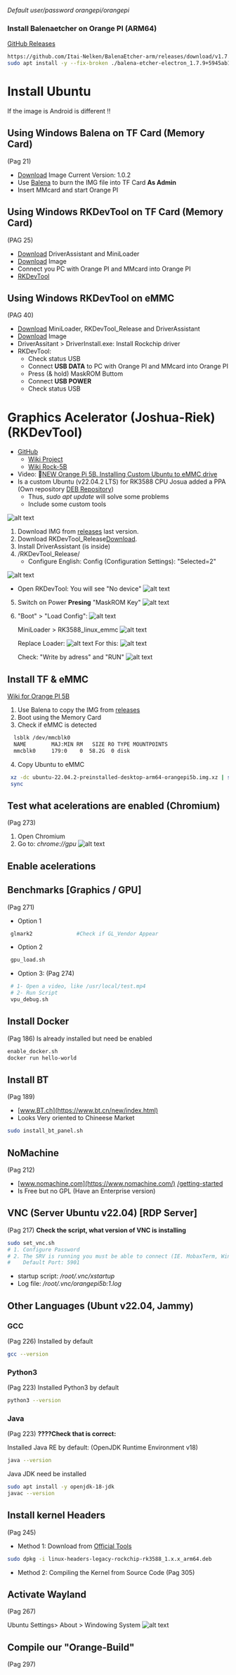 
_Default user/password orangepi/orangepi_

### Install Balenaetcher on Orange PI (ARM64)
[GitHub Releases](https://github.com/Itai-Nelken/BalenaEtcher-arm/releases/)
 ```bash
https://github.com/Itai-Nelken/BalenaEtcher-arm/releases/download/v1.7.9/balena-etcher-electron_1.7.9+5945ab1f_arm64.deb
sudo apt install -y --fix-broken ./balena-etcher-electron_1.7.9+5945ab1f_arm64.deb
```


# Install Ubuntu 
If the image is Android is different !!

## Using Windows Balena on TF Card (Memory Card)
(Pag 21)
* [Download](https://drive.google.com/drive/folders/1xhP1KeW_hL5Ka4nDuwBa8N40U8BN0AC9) Image
   Current Version: 1.0.2
* Use [Balena](https://etcher.balena.io/#download-etcher) to burn the IMG file into TF Card **As Admin**
* Insert MMcard and start Orange PI

## Using Windows RKDevTool on TF Card (Memory Card)
(PAG 25)
* [Download](https://drive.google.com/drive/folders/1bSaTxyTlwsEjBhanBly4-lqzzVVtOFSj) DriverAssistant and MiniLoader
* [Download](https://drive.google.com/drive/folders/1xhP1KeW_hL5Ka4nDuwBa8N40U8BN0AC9) Image
* Connect you PC with Orange PI and MMcard into Orange PI
*  [RKDevTool]()

## Using Windows RKDevTool on eMMC
(PAG 40)

* [Download](https://drive.google.com/drive/folders/1bSaTxyTlwsEjBhanBly4-lqzzVVtOFSj) MiniLoader, RKDevTool_Release and DriverAssistant
* [Download](https://drive.google.com/drive/folders/1xhP1KeW_hL5Ka4nDuwBa8N40U8BN0AC9) Image
* DriverAssitant > DriverInstall.exe: Install Rockchip driver
* RKDevTool:
	* Check status USB
	* Connect **USB DATA** to PC with Orange PI and MMcard into Orange PI
	* Press (& hold) MaskROM Buttom
	* Connect **USB POWER**
	* Check status USB



# Graphics Acelerator (Joshua-Riek) (RKDevTool)
* [GitHub](https://github.com/Joshua-Riek/ubuntu-rockchip) 
   * [Wiki Project](https://github.com/Joshua-Riek/ubuntu-rockchip/wiki)
   * [Wiki Rock-5B](https://github.com/Joshua-Riek/ubuntu-rockchip/wiki/Rock-5B)
* Video: [NEW Orange Pi 5B. Installing Custom Ubuntu to eMMC drive](https://www.youtube.com/watch?v=5q_tytwmseg&t=756s)
* Is a custom Ubuntu (v22.04.2 LTS) for RK3588 CPU
  Josua added a PPA (Own repository [DEB Repository](https://launchpad.net/~jjriek/+archive/ubuntu/orangepi5)) 
     * Thus, _sudo apt update_ will solve some problems
	 * Include some custom tools
	 
![alt text](/Pictures/14.png)

1. Download IMG from [releases](https://github.com/Joshua-Riek/ubuntu-rockchip/releases) last version.
2. Download RKDevTool_Release[Download](https://drive.google.com/drive/folders/1bSaTxyTlwsEjBhanBly4-lqzzVVtOFSj).
3. Install DriverAssistant (is inside)
4. /RKDevTool_Release/
   * Configure English: Config (Configuration Settings): "Selected=2"
   
![alt text](/Pictures/12.png)
   
   
   * Open RKDevTool: You will see "No device"
   ![alt text](/Pictures/13.png)
5. Switch on Power **Presing** "MaskROM Key"
    ![alt text](/Pictures/15.png)
6. "Boot" > "Load Config": 
    ![alt text](/Pictures/16.png)
	
	MiniLoader > RK3588_linux_emmc
	![alt text](/Pictures/17.png)

	Replace Loader:
	![alt text](/Pictures/18.png)
	For this:
	![alt text](/Pictures/19.png)
	
	Check: "Write by adress" and "RUN"
	![alt text](/Pictures/20.png)


## Install TF & eMMC
[Wiki for Orange PI 5B](https://github.com/Joshua-Riek/ubuntu-rockchip/wiki/Orange-Pi-5B)
 1. Use Balena to copy the IMG from [releases](https://github.com/Joshua-Riek/ubuntu-rockchip/releases)
 2. Boot using the Memory Card
 3. Check if eMMC is detected
 
```bash
  lsblk /dev/mmcblk0
  NAME        MAJ:MIN RM   SIZE RO TYPE MOUNTPOINTS
  mmcblk0     179:0    0  58.2G  0 disk 
 ```
 
 4. Copy Ubuntu to eMMC
 ```bash
  xz -dc ubuntu-22.04.2-preinstalled-desktop-arm64-orangepi5b.img.xz | sudo dd of=/dev/mmcblk0 bs=4k
  sync
```

## Test what acelerations are enabled (Chromium)
(Pag 273)

1. Open Chromium
2. Go to: _chrome://gpu_
![alt text](/Pictures/10.png)

## Enable acelerations

## Benchmarks [Graphics / GPU] 
(Pag 271)

* Option 1
 ```bash
  glmark2              #Check if GL_Vendor Appear
```
* Option 2
 ```bash
  gpu_load.sh
```

* Option 3: (Pag 274)
 ```bash
  # 1- Open a video, like /usr/local/test.mp4
  # 2- Run Script
  vpu_debug.sh
```

## Install Docker
(Pag 186)
Is already installed but need be enabled

```bash
enable_docker.sh
docker run hello-world
```

## Install BT
(Pag 189)
* [www.BT.ch](https://www.bt.cn/new/index.html)
* Looks Very oriented to Chineese Market
```bash
sudo install_bt_panel.sh
```

## NoMachine
(Pag 212)
* [www.nomachine.com](https://www.nomachine.com/) [/getting-started](https://www.nomachine.com/getting-started-with-nomachine)
* Is Free but no GPL (Have an Enterprise version)


## VNC (Server Ubuntu v22.04) [RDP Server]
(Pag 217)
**Check the script, what version of VNC is installing**
```bash
sudo set_vnc.sh
# 1. Configure Password
# 2. The SRV is running you must be able to connect (IE. MobaxTerm, Windows RDP)
#    Default Port: 5901
```

* startup script: _/root/.vnc/xstartup_
* Log file: _/root/.vnc/orangepi5b:1.log_


## Other Languages (Ubunt v22.04, Jammy)

### GCC
(Pag 226)
Installed by default
```bash
gcc --version
```

### Python3
(Pag 223)
Installed Python3 by default
```bash
python3 --version
```

### Java
(Pag 223)
**????Check that is correct:**

Installed Java RE by default: (OpenJDK Runtime Environment v18)
```bash
java --version
```

Java JDK need be installed
```bash
sudo apt install -y openjdk-18-jdk
javac --version
```

##  Install kernel Headers
(Pag 245)

* Method 1: Download from [Official Tools](https://drive.google.com/drive/folders/1iBvN29Ls9iKrn91sJGUHmQzz89SLMASh)
```bash
sudo dpkg -i linux-headers-legacy-rockchip-rk3588_1.x.x_arm64.deb
```
* Method 2: Compiling the Kernel from Source Code (Pag 305)


## Activate Wayland
(Pag 267)

Ubuntu Settings> About > Windowing System
![alt text](/Pictures/10.png)


## Compile our "Orange-Build"
(Pag 297)